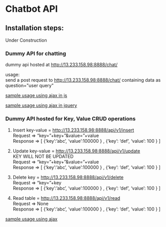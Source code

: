 # Chatbot API

## Installation steps:
Under Construction


### Dummy API for chatting
dummy api hosted at http://13.233.158.98:8888/chat/  

usage:  
send a post request to http://13.233.158.98:8888/chat/ containing data as  
question="user query"

[sample usage using ajax in js](testAPI_Javascript.php)  

[sample usage using ajax in jquery](testApiJQuery.php)  

### Dummy API hosted for Key, Value CRUD operations  
1. Insert key-value = http://13.233.158.98:8888/api/v1/insert  
   Request ⇒ “key=”+key+”&value=”+value  
   Response ⇒ [ {‘key’:’abc’, ‘value’:100000 } , {‘key’: ‘def’, ‘value’: 100 } ]  

2. Update key-value = http://13.233.158.98:8888/api/v1/update  
   KEY WILL NOT BE UPDATED  
   Request ⇒ “key=”+key+”&value=”+value  
   Response ⇒ [ {‘key’:’abc’, ‘value’:100000 } , {‘key’: ‘def’, ‘value’: 100 } ]  

3. Delete key = http://13.233.158.98:8888/api/v1/delete  
   Request ⇒ “key=”+key  
   Response ⇒ [ {‘key’:’abc’, ‘value’:100000 } , {‘key’: ‘def’, ‘value’: 100 } ]  

4. Read table = http://13.233.158.98:8888/api/v1/read  
   Request ⇒ None  
   Response ⇒ [ {‘key’:’abc’, ‘value’:100000 } , {‘key’: ‘def’, ‘value’: 100 } ]  

[sample usage using ajax](substitute.php)  
